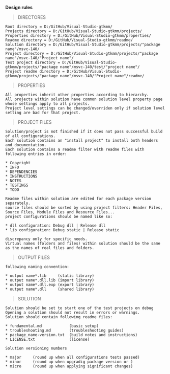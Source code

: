 **Design rules**

>DIRECTORES

	Root directory = D:/GitHub/Visual-Studio-gtkmm/
	Projects directory = D:/GitHub/Visual-Studio-gtkmm/projects/
	Properties directory = D:/GitHub/Visual-Studio-gtkmm/properties/
	Readme directory = D:/GitHub/Visual-Studio-gtkmm/readme/
	Solution directory = D:/GitHub/Visual-Studio-gtkmm/projects/"package name"/msvc-140/
	Project directory = D:/GitHub/Visual-Studio-gtkmm/projects/"package name"/msvc-140/"Project name"/
	Test project directory = D:/GitHub/Visual-Studio-gtkmm/projects/"package name"/msvc-140/test/"project name"/
	Project readme directory = D:/GitHub/Visual-Studio-gtkmm/projects/"package name"/msvc-140/"Project name"/readme/

>PROPERTIES

	All properties inherit other properties according to hierarchy.
	All projects within solution have common solution level property page whose settings apply to all projects.
	Project level settings can be changed/overriden only if solution level setting are bad for that project.


>PROJECT FILES

	Solution/project is not finished if it does not pass successful build of all configurations.
	Each solution contains an "install project" to install both headers and documentation.
	Each solution contains a readme filter with readme files with following entries in order:
	
	* Copyright
	* INFO
	* DEPENDENCIES
	* INSTRUCTIONS
	* NOTES
	* TESTINGS
	* TODO

	Readme files within solution are edited for each package version separately.
	source files should be sorted by using project filters: Header Files, Source Files, Module Files and Resource Files...
	project configurations should be named like so:

	* dll configuration: Debug dll | Release dll
	* lib configuration: Debug static | Release static
	
	discrepancy only for specific needs.
	Virtual names (folders and files) within solution should be the same as the names of real files and folders.

>OUTPUT FILES

	following naming convention:
	
	* output name*.lib     (static library)
	* output name*.dll.lib (import library)
	* output name*.dll.exp (export library)
	* output name*.dll     (shared library)

>SOLUTION

	Solution should be set to start one of the test projects on debug
	Opening a solution should not result in errors or warnings.
	Solution should contain following readme files:
	
	* fundamental.md			(basic setup)
	* troubleshooting.md		(troubleshooting guides)
	* package_name-version.txt	(build notes and instructions)
	* LICENSE.txt				(license)
	
	Solution versioning numbers
	
	* major		(round up when all configurations tests passed)
	* minor		(round up when upgradig package version or )
	* micro		(round up when applying significant changes)
	